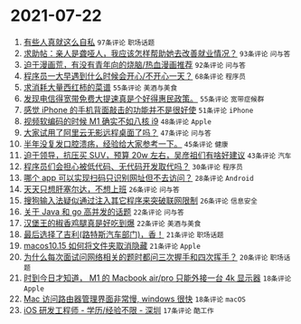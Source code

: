# 2021-07-22

1. [有些人真就这么自私](https://www.v2ex.com/t/791013) `97条评论` `职场话题`
1. [求助帖：亲人是聋哑人，我应该怎样帮助她去改善就业情况？](https://www.v2ex.com/t/791015) `93条评论` `问与答`
1. [迫于漫画荒，有没有青年向的烧脑/热血漫画推荐](https://www.v2ex.com/t/790967) `92条评论` `问与答`
1. [程序员一大早遇到什么时候会开心/不开心一天？](https://www.v2ex.com/t/790971) `68条评论` `程序员`
1. [求消耗大量西红柿的菜谱](https://www.v2ex.com/t/791116) `55条评论` `美酒与美食`
1. [发现电信得宽带免费大提速真是个好得惠民政策。](https://www.v2ex.com/t/791011) `55条评论` `宽带症候群`
1. [感觉 iPhone 的手机背面敲击的功能并不是很好使](https://www.v2ex.com/t/790995) `51条评论` `iPhone`
1. [视频软编码的时候 M1 确实不如八核 i9](https://www.v2ex.com/t/791040) `48条评论` `Apple`
1. [大家试用了阿里云无影远程桌面了吗？](https://www.v2ex.com/t/791019) `47条评论` `问与答`
1. [半年没复发口腔溃疡，经验给大家参考一下。](https://www.v2ex.com/t/790992) `45条评论` `健康`
1. [迫于领导，抗压买 SUV，预算 20w 左右，吴彦祖们有啥好建议](https://www.v2ex.com/t/791014) `43条评论` `汽车`
1. [程序员们会担心被低代码、无代码开发取代吗？](https://www.v2ex.com/t/791088) `30条评论` `程序员`
1. [哪个 app 可以实现扫码只识别网址但不去访问？](https://www.v2ex.com/t/791114) `28条评论` `Android`
1. [天天只想肝塞尔达，不想上班](https://www.v2ex.com/t/791110) `26条评论` `问与答`
1. [搜狗输入法疑似通过注入其它程序来突破联网限制](https://www.v2ex.com/t/791087) `26条评论` `信息安全`
1. [关于 Java 和 go 高并发的话题](https://www.v2ex.com/t/791169) `22条评论` `问与答`
1. [汉堡王的椒香鸡腿真是好吃到爆](https://www.v2ex.com/t/791038) `22条评论` `美酒与美食`
1. [最后选择了吉利(路特斯汽车部门)，香！](https://www.v2ex.com/t/790988) `21条评论` `职场话题`
1. [macos10.15 如何将文件夹取消隐藏](https://www.v2ex.com/t/790981) `21条评论` `Apple`
1. [为什么每次面试问网络相关的题时都问三次握手和四次挥手？](https://www.v2ex.com/t/790966) `20条评论` `职场话题`
1. [时到今日才知道， M1 的 Macbook air/pro 只能外接一台 4k 显示器](https://www.v2ex.com/t/791020) `18条评论` `Apple`
1. [Mac 访问路由器管理界面非常慢, windows 很快](https://www.v2ex.com/t/790986) `18条评论` `macOS`
1. [iOS 研发工程师 - 学历/经验不限 - 深圳](https://www.v2ex.com/t/790968) `17条评论` `酷工作`
